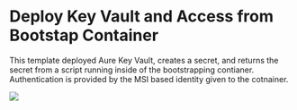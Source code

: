 # Deploy Key Vault and Access from Bootstap Container

This template deployed Aure Key Vault, creates a secret, and returns the secret from a script running inside of the bootstrapping contianer. Authentication is provided by the MSI based identity given to the cotnainer.

<a href="https://portal.azure.com/#create/Microsoft.Template/uri/https%3A%2F%2Fraw.githubusercontent.com%2Fneilpeterson%2Fkeyvault-msi-demo%2Fmaster%2Fdeployment-artifacts%2Fazuredeploy.json" target="_blank">
    <img src="http://azuredeploy.net/deploybutton.png"/>
</a>